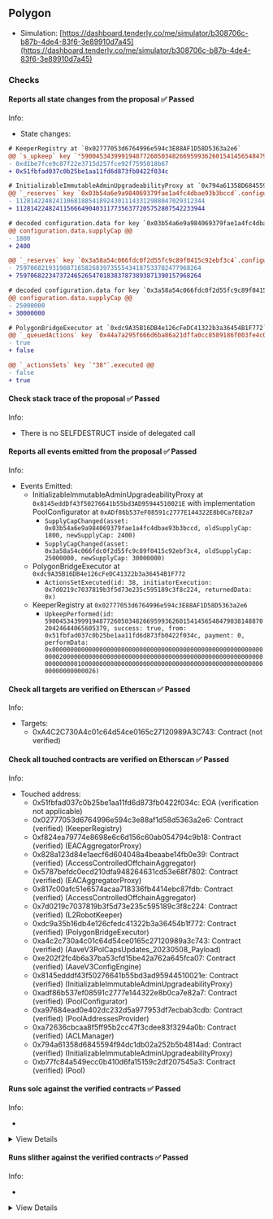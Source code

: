 ## Polygon

- Simulation: [https://dashboard.tenderly.co/me/simulator/b308706c-b87b-4de4-83f6-3e89910d7a45](https://dashboard.tenderly.co/me/simulator/b308706c-b87b-4de4-83f6-3e89910d7a45)

### Checks

#### Reports all state changes from the proposal ✅ Passed

Info:

- State changes:

```diff
# KeeperRegistry at `0x02777053d6764996e594c3E88AF1D58D5363a2e6`
@@ `s_upkeep` key `"59004534399919487726050348266959936260154145654847903814887020424644065605379"`.lastKeeper @@
- 0xd1be7fce9c87f22e3715d257fce92f7595018b67
+ 0x51fbfad037c0b25be1aa11fd6d873fb0422f034c

```

```diff
# InitializableImmutableAdminUpgradeabilityProxy at `0x794a61358D6845594F94dc1DB02A252b5b4814aD` with implementation Pool at `0xb77fc84a549ecc0b410d6fa15159C2df207545a3`
@@ `_reserves` key `0x03b54a6e9a984069379fae1a4fc4dbae93b3bccd`.configuration.data @@
- 1128142248241106818854189243011143312988047029312344
+ 1128142248241156664904031177356377205752807542233944

# decoded configuration.data for key `0x03b54a6e9a984069379fae1a4fc4dbae93b3bccd` (symbol: wstETH)
@@ configuration.data.supplyCap @@
- 1800
+ 2400

@@ `_reserves` key `0x3a58a54c066fdc0f2d55fc9c89f0415c92ebf3c4`.configuration.data @@
- 759706821931988716582683973555434187533782477968264
+ 759706822347372465265470183837873893871390157968264

# decoded configuration.data for key `0x3a58a54c066fdc0f2d55fc9c89f0415c92ebf3c4` (symbol: stMATIC)
@@ configuration.data.supplyCap @@
- 25000000
+ 30000000

```

```diff
# PolygonBridgeExecutor at `0xdc9A35B16DB4e126cFeDC41322b3a36454B1F772`
@@ `_queuedActions` key `0x44a7a295f666d6ba86a21dffa0cc8589186f003fe4c02b6925ce2f29f0d041d8` @@
- true
+ false

@@ `_actionsSets` key `"38"`.executed @@
- false
+ true

```

#### Check stack trace of the proposal ✅ Passed

Info:

- There is no SELFDESTRUCT inside of delegated call

#### Reports all events emitted from the proposal ✅ Passed

Info:

- Events Emitted:
  - InitializableImmutableAdminUpgradeabilityProxy at `0x8145eddDf43f50276641b55bd3AD95944510021E` with implementation PoolConfigurator at `0xADf86b537eF08591c2777E144322E8b0Ca7E82a7`
    - `SupplyCapChanged(asset: 0x03b54a6e9a984069379fae1a4fc4dbae93b3bccd, oldSupplyCap: 1800, newSupplyCap: 2400)`
    - `SupplyCapChanged(asset: 0x3a58a54c066fdc0f2d55fc9c89f0415c92ebf3c4, oldSupplyCap: 25000000, newSupplyCap: 30000000)`
  - PolygonBridgeExecutor at `0xdc9A35B16DB4e126cFeDC41322b3a36454B1F772`
    - `ActionsSetExecuted(id: 38, initiatorExecution: 0x7d0219c7037819b3f5d73e235c595189c3f8c224, returnedData: 0x)`
  - KeeperRegistry at `0x02777053d6764996e594c3E88AF1D58D5363a2e6`
    - `UpkeepPerformed(id: 59004534399919487726050348266959936260154145654847903814887020424644065605379, success: true, from: 0x51fbfad037c0b25be1aa11fd6d873fb0422f034c, payment: 0, performData: 0x000000000000000000000000000000000000000000000000000000000000002000000000000000000000000000000000000000000000000000000000000000010000000000000000000000000000000000000000000000000000000000000026)`

#### Check all targets are verified on Etherscan ✅ Passed

Info:

- Targets:
  - 0xA4C2C730A4c01c64d54ce0165c27120989A3C743: Contract (not verified)

#### Check all touched contracts are verified on Etherscan ✅ Passed

Info:

- Touched address:
  - 0x51fbfad037c0b25be1aa11fd6d873fb0422f034c: EOA (verification not applicable)
  - 0x02777053d6764996e594c3e88af1d58d5363a2e6: Contract (verified) (KeeperRegistry)
  - 0xf824ea79774e8698e6c6d156c60ab054794c9b18: Contract (verified) (EACAggregatorProxy)
  - 0x828a123d84e1aecf6d604048a4beaabe14fb0e39: Contract (verified) (AccessControlledOffchainAggregator)
  - 0x5787befdc0ecd210dfa948264631cd53e68f7802: Contract (verified) (EACAggregatorProxy)
  - 0x817c00afc51e6574acaa718336fb4414ebc87fdb: Contract (verified) (AccessControlledOffchainAggregator)
  - 0x7d0219c7037819b3f5d73e235c595189c3f8c224: Contract (verified) (L2RobotKeeper)
  - 0xdc9a35b16db4e126cfedc41322b3a36454b1f772: Contract (verified) (PolygonBridgeExecutor)
  - 0xa4c2c730a4c01c64d54ce0165c27120989a3c743: Contract (verified) (AaveV3PolCapsUpdates_20230508_Payload)
  - 0xe202f2fc4b6a37ba53cfd15be42a762a645fca07: Contract (verified) (AaveV3ConfigEngine)
  - 0x8145edddf43f50276641b55bd3ad95944510021e: Contract (verified) (InitializableImmutableAdminUpgradeabilityProxy)
  - 0xadf86b537ef08591c2777e144322e8b0ca7e82a7: Contract (verified) (PoolConfigurator)
  - 0xa97684ead0e402dc232d5a977953df7ecbab3cdb: Contract (verified) (PoolAddressesProvider)
  - 0xa72636cbcaa8f5ff95b2cc47f3cdee83f3294a0b: Contract (verified) (ACLManager)
  - 0x794a61358d6845594f94dc1db02a252b5b4814ad: Contract (verified) (InitializableImmutableAdminUpgradeabilityProxy)
  - 0xb77fc84a549ecc0b410d6fa15159c2df207545a3: Contract (verified) (Pool)

#### Runs solc against the verified contracts ✅ Passed

Info:

-

<details>
<summary>View Details</summary>
<details>
<summary>View warnings for KeeperRegistry at `0x02777053d6764996e594c3E88AF1D58D5363a2e6`</summary>

```
Traceback (most recent call last):
  File "/home/sakulstra/.local/bin/crytic-compile", line 5, in <module>
    from crytic_compile.__main__ import main
ModuleNotFoundError: No module named 'crytic_compile'
```

</details>

<details>
<summary>View warnings for EACAggregatorProxy at `0x5787BefDc0ECd210Dfa948264631CD53E68F7802`</summary>

```
Traceback (most recent call last):
  File "/home/sakulstra/.local/bin/crytic-compile", line 5, in <module>
    from crytic_compile.__main__ import main
ModuleNotFoundError: No module named 'crytic_compile'
```

</details>

<details>
<summary>View warnings for InitializableImmutableAdminUpgradeabilityProxy at `0x794a61358D6845594F94dc1DB02A252b5b4814aD` with implementation Pool at `0xb77fc84a549ecc0b410d6fa15159C2df207545a3`</summary>

```
Traceback (most recent call last):
  File "/home/sakulstra/.local/bin/crytic-compile", line 5, in <module>
    from crytic_compile.__main__ import main
ModuleNotFoundError: No module named 'crytic_compile'
```

</details>

<details>
<summary>View warnings for L2RobotKeeper at `0x7D0219C7037819B3F5d73E235C595189C3F8c224`</summary>

```
Traceback (most recent call last):
  File "/home/sakulstra/.local/bin/crytic-compile", line 5, in <module>
    from crytic_compile.__main__ import main
ModuleNotFoundError: No module named 'crytic_compile'
```

</details>

<details>
<summary>View warnings for InitializableImmutableAdminUpgradeabilityProxy at `0x8145eddDf43f50276641b55bd3AD95944510021E` with implementation PoolConfigurator at `0xADf86b537eF08591c2777E144322E8b0Ca7E82a7`</summary>

```
Traceback (most recent call last):
  File "/home/sakulstra/.local/bin/crytic-compile", line 5, in <module>
    from crytic_compile.__main__ import main
ModuleNotFoundError: No module named 'crytic_compile'
```

</details>

<details>
<summary>View warnings for AccessControlledOffchainAggregator at `0x817C00aFc51e6574ACaA718336FB4414eBC87Fdb`</summary>

```
Traceback (most recent call last):
  File "/home/sakulstra/.local/bin/crytic-compile", line 5, in <module>
    from crytic_compile.__main__ import main
ModuleNotFoundError: No module named 'crytic_compile'
```

</details>

<details>
<summary>View warnings for AccessControlledOffchainAggregator at `0x828a123D84E1aecF6d604048A4BeaAbe14FB0e39`</summary>

```
Traceback (most recent call last):
  File "/home/sakulstra/.local/bin/crytic-compile", line 5, in <module>
    from crytic_compile.__main__ import main
ModuleNotFoundError: No module named 'crytic_compile'
```

</details>

<details>
<summary>View warnings for AaveV3PolCapsUpdates_20230508_Payload at `0xA4C2C730A4c01c64d54ce0165c27120989A3C743`</summary>

```
Traceback (most recent call last):
  File "/home/sakulstra/.local/bin/crytic-compile", line 5, in <module>
    from crytic_compile.__main__ import main
ModuleNotFoundError: No module named 'crytic_compile'
```

</details>

<details>
<summary>View warnings for ACLManager at `0xa72636CbcAa8F5FF95B2cc47F3CDEe83F3294a0B`</summary>

```
Traceback (most recent call last):
  File "/home/sakulstra/.local/bin/crytic-compile", line 5, in <module>
    from crytic_compile.__main__ import main
ModuleNotFoundError: No module named 'crytic_compile'
```

</details>

<details>
<summary>View warnings for PoolAddressesProvider at `0xa97684ead0e402dC232d5A977953DF7ECBaB3CDb`</summary>

```
Traceback (most recent call last):
  File "/home/sakulstra/.local/bin/crytic-compile", line 5, in <module>
    from crytic_compile.__main__ import main
ModuleNotFoundError: No module named 'crytic_compile'
```

</details>

<details>
<summary>View warnings for PoolConfigurator at `0xADf86b537eF08591c2777E144322E8b0Ca7E82a7`</summary>

```
Traceback (most recent call last):
  File "/home/sakulstra/.local/bin/crytic-compile", line 5, in <module>
    from crytic_compile.__main__ import main
ModuleNotFoundError: No module named 'crytic_compile'
```

</details>

<details>
<summary>View warnings for Pool at `0xb77fc84a549ecc0b410d6fa15159C2df207545a3`</summary>

```
Traceback (most recent call last):
  File "/home/sakulstra/.local/bin/crytic-compile", line 5, in <module>
    from crytic_compile.__main__ import main
ModuleNotFoundError: No module named 'crytic_compile'
```

</details>

<details>
<summary>View warnings for PolygonBridgeExecutor at `0xdc9A35B16DB4e126cFeDC41322b3a36454B1F772`</summary>

```
Traceback (most recent call last):
  File "/home/sakulstra/.local/bin/crytic-compile", line 5, in <module>
    from crytic_compile.__main__ import main
ModuleNotFoundError: No module named 'crytic_compile'
```

</details>

<details>
<summary>View warnings for AaveV3ConfigEngine at `0xE202F2fc4b6A37Ba53cfD15bE42a762A645FCA07`</summary>

```
Traceback (most recent call last):
  File "/home/sakulstra/.local/bin/crytic-compile", line 5, in <module>
    from crytic_compile.__main__ import main
ModuleNotFoundError: No module named 'crytic_compile'
```

</details>

<details>
<summary>View warnings for EACAggregatorProxy at `0xf824eA79774E8698E6C6D156c60ab054794C9B18`</summary>

```
Traceback (most recent call last):
  File "/home/sakulstra/.local/bin/crytic-compile", line 5, in <module>
    from crytic_compile.__main__ import main
ModuleNotFoundError: No module named 'crytic_compile'
```

</details>

</details>

#### Runs slither against the verified contracts ✅ Passed

Info:

-

<details>
<summary>View Details</summary>

<details>
<summary>Slither report for KeeperRegistry at `0x02777053d6764996e594c3E88AF1D58D5363a2e6`</summary>

```
Traceback (most recent call last):
  File "/home/sakulstra/.local/bin/slither", line 5, in <module>
    from slither.__main__ import main
ModuleNotFoundError: No module named 'slither'
```

</details>

<details>
<summary>Slither report for EACAggregatorProxy at `0x5787BefDc0ECd210Dfa948264631CD53E68F7802`</summary>

```
Traceback (most recent call last):
  File "/home/sakulstra/.local/bin/slither", line 5, in <module>
    from slither.__main__ import main
ModuleNotFoundError: No module named 'slither'
```

</details>

<details>
<summary>Slither report for InitializableImmutableAdminUpgradeabilityProxy at `0x794a61358D6845594F94dc1DB02A252b5b4814aD` with implementation Pool at `0xb77fc84a549ecc0b410d6fa15159C2df207545a3`</summary>

```
Traceback (most recent call last):
  File "/home/sakulstra/.local/bin/slither", line 5, in <module>
    from slither.__main__ import main
ModuleNotFoundError: No module named 'slither'
```

</details>

<details>
<summary>Slither report for L2RobotKeeper at `0x7D0219C7037819B3F5d73E235C595189C3F8c224`</summary>

```
Traceback (most recent call last):
  File "/home/sakulstra/.local/bin/slither", line 5, in <module>
    from slither.__main__ import main
ModuleNotFoundError: No module named 'slither'
```

</details>

<details>
<summary>Slither report for InitializableImmutableAdminUpgradeabilityProxy at `0x8145eddDf43f50276641b55bd3AD95944510021E` with implementation PoolConfigurator at `0xADf86b537eF08591c2777E144322E8b0Ca7E82a7`</summary>

```
Traceback (most recent call last):
  File "/home/sakulstra/.local/bin/slither", line 5, in <module>
    from slither.__main__ import main
ModuleNotFoundError: No module named 'slither'
```

</details>

<details>
<summary>Slither report for AccessControlledOffchainAggregator at `0x817C00aFc51e6574ACaA718336FB4414eBC87Fdb`</summary>

```
Traceback (most recent call last):
  File "/home/sakulstra/.local/bin/slither", line 5, in <module>
    from slither.__main__ import main
ModuleNotFoundError: No module named 'slither'
```

</details>

<details>
<summary>Slither report for AccessControlledOffchainAggregator at `0x828a123D84E1aecF6d604048A4BeaAbe14FB0e39`</summary>

```
Traceback (most recent call last):
  File "/home/sakulstra/.local/bin/slither", line 5, in <module>
    from slither.__main__ import main
ModuleNotFoundError: No module named 'slither'
```

</details>

<details>
<summary>Slither report for AaveV3PolCapsUpdates_20230508_Payload at `0xA4C2C730A4c01c64d54ce0165c27120989A3C743`</summary>

```
Traceback (most recent call last):
  File "/home/sakulstra/.local/bin/slither", line 5, in <module>
    from slither.__main__ import main
ModuleNotFoundError: No module named 'slither'
```

</details>

<details>
<summary>Slither report for ACLManager at `0xa72636CbcAa8F5FF95B2cc47F3CDEe83F3294a0B`</summary>

```
Traceback (most recent call last):
  File "/home/sakulstra/.local/bin/slither", line 5, in <module>
    from slither.__main__ import main
ModuleNotFoundError: No module named 'slither'
```

</details>

<details>
<summary>Slither report for PoolAddressesProvider at `0xa97684ead0e402dC232d5A977953DF7ECBaB3CDb`</summary>

```
Traceback (most recent call last):
  File "/home/sakulstra/.local/bin/slither", line 5, in <module>
    from slither.__main__ import main
ModuleNotFoundError: No module named 'slither'
```

</details>

<details>
<summary>Slither report for PoolConfigurator at `0xADf86b537eF08591c2777E144322E8b0Ca7E82a7`</summary>

```
Traceback (most recent call last):
  File "/home/sakulstra/.local/bin/slither", line 5, in <module>
    from slither.__main__ import main
ModuleNotFoundError: No module named 'slither'
```

</details>

<details>
<summary>Slither report for Pool at `0xb77fc84a549ecc0b410d6fa15159C2df207545a3`</summary>

```
Traceback (most recent call last):
  File "/home/sakulstra/.local/bin/slither", line 5, in <module>
    from slither.__main__ import main
ModuleNotFoundError: No module named 'slither'
```

</details>

<details>
<summary>Slither report for PolygonBridgeExecutor at `0xdc9A35B16DB4e126cFeDC41322b3a36454B1F772`</summary>

```
Traceback (most recent call last):
  File "/home/sakulstra/.local/bin/slither", line 5, in <module>
    from slither.__main__ import main
ModuleNotFoundError: No module named 'slither'
```

</details>

<details>
<summary>Slither report for AaveV3ConfigEngine at `0xE202F2fc4b6A37Ba53cfD15bE42a762A645FCA07`</summary>

```
Traceback (most recent call last):
  File "/home/sakulstra/.local/bin/slither", line 5, in <module>
    from slither.__main__ import main
ModuleNotFoundError: No module named 'slither'
```

</details>

<details>
<summary>Slither report for EACAggregatorProxy at `0xf824eA79774E8698E6C6D156c60ab054794C9B18`</summary>

```
Traceback (most recent call last):
  File "/home/sakulstra/.local/bin/slither", line 5, in <module>
    from slither.__main__ import main
ModuleNotFoundError: No module named 'slither'
```

</details>

</details>
